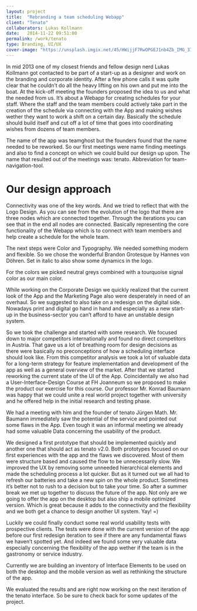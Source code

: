 ```yaml
---
layout: project
title:  "Rebranding a team scheduling Webapp"
client: "Tenato"
collaborators: Lukas Kollmann
date:   2014-11-22 09:51:00
permalink: /work/tenato
type: Branding, UI/UX
cover-image: "https://unsplash.imgix.net/45/HWijjF7RwOPGEJ1nb4Zb_IMG_3773.jpg?q=75&fm=jpg&s=38ebbe5922dfb2114877fe9170478b2f"
---
```


In mid 2013 one of my closest friends and fellow design nerd Lukas Kollmann got contacted to be part of a start-up as a designer and work on the branding and corporate identity. After a few phone calls it was quite clear that he couldn’t do all the heavy lifting on his own and put me into the boat. At the kick-off meeting the founders proposed the idea to us and what the needed from us. It’s about a Webapp for creating schedules for your staff. Where the staff and the team members could actively take part in the creation of the schedule via connecting with the App and making wishes wether they want to work a shift on a certain day. Basically the schedule should build itself and cut off a lot of time that goes into coordinating wishes from dozens of team members. 

The name of the app was teamghost but the founders found that the name needed to be reworked. So our first meetings were name finding meetings and also to find a concept on which we could build our design up upon. The name that resulted out of the meetings was: tenato. Abbreviation for team-navigation-tool.

# Our design approach

Connectivity was one of the key words. And we tried to reflect that with the Logo Design. As you can see from the evolution of the logo that there are three nodes which are connected together. Through the iterations you can see that in the end all nodes are connected. Basically representing the core functionality of the Webapp which is to connect with team members and help create a schedule for the whole team.

The next steps were Color and Typography. We needed something modern and flexible. So we chose the wonderful Brandon Grotesque by Hannes von Döhren. Set in italic to also show some dynamics in the logo. 

For the colors we picked neutral greys combined with a tourquoise signal color as our main color.  

While working on the Corporate Design we quickly realized that the current look of the App and the Marketing Page also were desperately in need of an overhaul. So we suggested to also take on a redesign on the digital side. Nowadays print and digital go hand in hand and especially as a new start-up in the business-sector you can’t afford to have an unstable design system. 

So we took the challenge and started with some research. We focused down to major competitors internationally and found no direct competitors in Austria. That gave us a lot of breathing room for design decisions as there were basically no preconceptions of how a scheduling interface should look like. From this competitor analysis we took a lot of valuable data for  a long-term strategy for feature implementation and development of the app as well as a general overview of the market. After that we started reworking the current state of the UI of the App. Coincidentally we also had a User-Interface-Design Course at FH Joanneum so we proposed to make the product our exercise for this course. Our professor Mr. Konrad Baumann was happy that we could unite a real world project together with university and he offered help in the initial research and testing phase. 

We had a meeting with him and the founder of tenato Jürgen Math.   Mr. Baumann immediately saw the potential of the service and pointed out some flaws in the App. Even tough it was an informal meeting we already had some valuable Data concerning the usability of the product.

We designed a first prototype that should be implemented quickly and another one that should act as tenato v2.0. Both prototypes focused on our first experiences with the app and the flaws we discovered. Most of them were structure based and caused the flow to be unnecessarily slow. We improved the UX by removing some unneeded hierarchical elements and made the scheduling process a lot quicker. But as it turned out we all had to refresh our batteries and take a new spin on the whole product. Sometimes it’s better not to rush to a decision but to take your time. So after a summer break we met up together to discuss the future of the app. Not only are we going to offer the app on the desktop but also ship a mobile optimized version. Which is great because it adds to the connectivity and the flexibility and we both get a chance to design another UI system. Yay! =)

Luckily we could finally conduct some real world usability tests with prospective  clients. The tests were done with the current version of the app before our first redesign iteration to see if there are any fundamental flaws we haven’t spotted yet. And indeed we found some very valuable data especially concerning the flexibility of the app wether if the team is in the gastronomy or service industry. 

Currently we are building an inventory of Interface Elements to be used on both the desktop and the mobile version as well as rethinking the structure of the app.

We evaluated the results and are right now working on the next iteration of the tenato interface. So be sure to check back for some updates of the project. 